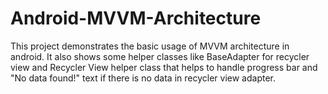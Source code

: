 # Android-MVVM-Architecture

This project demonstrates the basic usage of MVVM architecture in android. It also shows some helper classes like BaseAdapter for recycler view and Recycler View helper class that helps to handle progress bar and "No data found!" text if there is no data in recycler view adapter.
